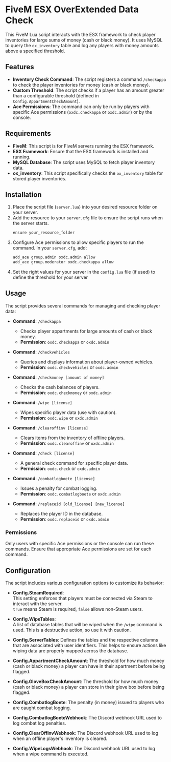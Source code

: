 # FiveM ESX OverExtended Data Check

This FiveM Lua script interacts with the ESX framework to check player inventories for large sums of money (cash or black money). It uses MySQL to query the `ox_inventory` table and log any players with money amounts above a specified threshold.

## Features

- **Inventory Check Command**: The script registers a command `/checkappa` to check the player inventories for money (cash or black money).
- **Custom Threshold**: The script checks if a player has an amount greater than a configurable threshold (defined in `Config.AppartmentCheckAmount`).
- **Ace Permissions**: The command can only be run by players with specific Ace permissions (`oxdc.checkappa` or `oxdc.admin`) or by the console.

## Requirements

- **FiveM**: This script is for FiveM servers running the ESX framework.
- **ESX Framework**: Ensure that the ESX framework is installed and running.
- **MySQL Database**: The script uses MySQL to fetch player inventory data.
- **ox_inventory**: This script specifically checks the `ox_inventory` table for stored player inventories.

## Installation

1. Place the script file (`server.lua`) into your desired resource folder on your server.
2. Add the resource to your `server.cfg` file to ensure the script runs when the server starts.
   ```bash
   ensure your_resource_folder
   ```
3. Configure Ace permissions to allow specific players to run the command. In your `server.cfg`, add:
   ```bash
   add_ace group.admin oxdc.admin allow
   add_ace group.moderator oxdc.checkappa allow 
   ```
4. Set the right values for your server in the `config.lua` file (if used) to define the threshold for your server

## Usage

The script provides several commands for managing and checking player data:

- **Command**: `/checkappa`
  - Checks player appartments for large amounts of cash or black money.
  - **Permission**: `oxdc.checkappa` or `oxdc.admin`
  
- **Command**: `/checkvehicles`
  - Queries and displays information about player-owned vehicles.
  - **Permission**: `oxdc.checkvehicles` or `oxdc.admin`

- **Command**: `/checkmoney [amount of money]`
  - Checks the cash balances of players.
  - **Permission**: `oxdc.checkmoney` or `oxdc.admin`
  
- **Command**: `/wipe [license]`
  - Wipes specific player data (use with caution).
  - **Permission**: `oxdc.wipe` or `oxdc.admin`
  
- **Command**: `/clearoffinv [license]`
  - Clears items from the inventory of offline players.
  - **Permission**: `oxdc.clearoffinv` or `oxdc.admin`
  
- **Command**: `/check [license]`
  - A general check command for specific player data.
  - **Permission**: `oxdc.check` or `oxdc.admin`
  
- **Command**: `/combatlogboete [license]`
  - Issues a penalty for combat logging.
  - **Permission**: `oxdc.combatlogboete` or `oxdc.admin`
  
- **Command**: `/replaceid [old_license] [new_license]`
  - Replaces the player ID in the database.
  - **Permission**: `oxdc.replaceid` or `oxdc.admin`

### Permissions

Only users with specific Ace permissions or the console can run these commands. Ensure that appropriate Ace permissions are set for each command.

## Configuration

The script includes various configuration options to customize its behavior:

- **Config.SteamRequired**:  
  This setting enforces that players must be connected via Steam to interact with the server.  
  `true` means Steam is required, `false` allows non-Steam users.

- **Config.WipeTables**:  
  A list of database tables that will be wiped when the `/wipe` command is used. This is a destructive action, so use it with caution.
  
- **Config.ServerTables**:
  Defines the tables and the respective columns that are associated with user identifiers. This helps to ensure actions like wiping data are properly mapped across the database.
  
- **Config.AppartmentCheckAmount**:
  The threshold for how much money (cash or black money) a player can have in their apartment before being flagged.
  
- **Config.GloveBoxCheckAmount**:
  The threshold for how much money (cash or black money) a player can store in their glove box before being flagged.
  
- **Config.CombatlogBoete**:
  The penalty (in money) issued to players who are caught combat logging.
  
- **Config.CombatlogBoeteWebhook**:
  The Discord webhook URL used to log combat log penalties.
  
- **Config.ClearOffInvWebhook**:
  The Discord webhook URL used to log when an offline player's inventory is cleared.
  
- **Config.WipeLogsWebhook**:
  The Discord webhook URL used to log when a wipe command is executed.